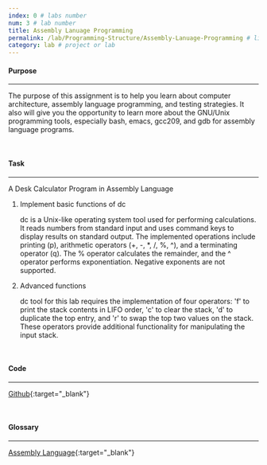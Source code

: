 ```yaml
---
index: 0 # labs number
num: 3 # lab number
title: Assembly Lanuage Programming
permalink: /lab/Programming-Structure/Assembly-Lanuage-Programming # link
category: lab # project or lab
---
```


#### **Purpose**

---

The purpose of this assignment is to help you learn about computer architecture, assembly language programming, and testing strategies. It also will give you the opportunity to learn more about the GNU/Unix programming tools, especially bash, emacs, gcc209, and gdb for assembly language programs.

<br>

#### **Task**

---

A Desk Calculator Program in Assembly Language

1. Implement basic functions of dc

   dc is a Unix-like operating system tool used for performing calculations. It reads numbers from standard input and uses command keys to display results on standard output. The implemented operations include printing (p), arithmetic operators (+, -, \*, /, %, ^), and a terminating operator (q). The % operator calculates the remainder, and the ^ operator performs exponentiation. Negative exponents are not supported.

2. Advanced functions

   dc tool for this lab requires the implementation of four operators: 'f' to print the stack contents in LIFO order, 'c' to clear the stack, 'd' to duplicate the top entry, and 'r' to swap the top two values on the stack. These operators provide additional functionality for manipulating the input stack.

<br>

#### **Code**

---

[Github](https://github.com/Heejinee3/Programming-Structure/tree/master/Assembly%20Language%20Programming){:target="\_blank"}

<br>

#### **Glossary**

---

[Assembly Language](https://velog.io/@chunjakim/Assembly-Language){:target="\_blank"}
